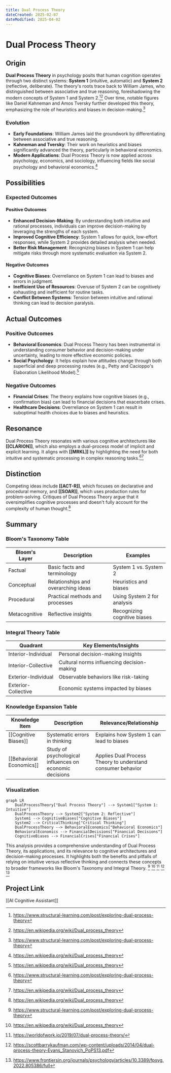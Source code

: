 ```yaml
---
title: Dual Process Theory
dateCreated: 2025-02-07
dateModified: 2025-04-02
---
```


# Dual Process Theory

## Origin

**Dual Process Theory** in psychology posits that human cognition operates through two distinct systems: **System 1** (intuitive, automatic) and **System 2** (reflective, deliberate). The theory's roots trace back to William James, who distinguished between associative and true reasoning, foreshadowing the modern concepts of System 1 and System 2.[^1][^2] Over time, notable figures like Daniel Kahneman and Amos Tversky further developed this theory, emphasizing the role of heuristics and biases in decision-making.[^1]

### Evolution

- **Early Foundations**: William James laid the groundwork by differentiating between associative and true reasoning.
- **Kahneman and Tversky**: Their work on heuristics and biases significantly advanced the theory, particularly in behavioral economics.
- **Modern Applications**: Dual Process Theory is now applied across psychology, economics, and sociology, influencing fields like social psychology and behavioral economics.[^2]

## Possibilities

### Expected Outcomes

#### Positive Outcomes

- **Enhanced Decision-Making**: By understanding both intuitive and rational processes, individuals can improve decision-making by leveraging the strengths of each system.
- **Improved Cognitive Efficiency**: System 1 allows for quick, low-effort responses, while System 2 provides detailed analysis when needed.
- **Better Risk Management**: Recognizing biases in System 1 can help mitigate risks through more systematic evaluation via System 2.

#### Negative Outcomes

- **Cognitive Biases**: Overreliance on System 1 can lead to biases and errors in judgment.
- **Inefficient Use of Resources**: Overuse of System 2 can be cognitively exhausting and inefficient for routine tasks.
- **Conflict Between Systems**: Tension between intuitive and rational thinking can lead to decision paralysis.

## Actual Outcomes

### Positive Outcomes

- **Behavioral Economics**: Dual Process Theory has been instrumental in understanding consumer behavior and decision-making under uncertainty, leading to more effective economic policies.
- **Social Psychology**: It helps explain how attitudes change through both superficial and deep processing routes (e.g., Petty and Cacioppo's Elaboration Likelihood Model).[^2]

### Negative Outcomes

- **Financial Crises**: The theory explains how cognitive biases (e.g., confirmation bias) can lead to financial decisions that exacerbate crises.
- **Healthcare Decisions**: Overreliance on System 1 can result in suboptimal health choices due to biases and heuristics.

## Resonance

Dual Process Theory resonates with various cognitive architectures like **[[CLARION]]**, which also employs a dual-process model of implicit and explicit learning. It aligns with **[[MRKL]]** by highlighting the need for both intuitive and systematic processing in complex reasoning tasks.[^1][^2]

## Distinction

Competing ideas include **[[ACT-R]]**, which focuses on declarative and procedural memory, and **[[SOAR]]**, which uses production rules for problem-solving. Critiques of Dual Process Theory argue that it oversimplifies cognitive processes and doesn't fully account for the complexity of human thought.[^2]

## Summary

### Bloom's Taxonomy Table

| **Bloom's Layer** | **Description**                     | **Examples**               |
| ----------------- | ----------------------------------- | -------------------------- |
| Factual           | Basic facts and terminology         | System 1 vs. System 2      |
| Conceptual        | Relationships and overarching ideas | Heuristics and biases     |
| Procedural        | Practical methods and processes     | Using System 2 for analysis|
| Metacognitive     | Reflective insights                 | Recognizing cognitive biases|

### Integral Theory Table

| **Quadrant**        | **Key Elements/Insights**  |
| ------------------- | -------------------------- |
| Interior-Individual | Personal decision-making insights |
| Interior-Collective | Cultural norms influencing decision-making |
| Exterior-Individual | Observable behaviors like risk-taking |
| Exterior-Collective | Economic systems impacted by biases |

### Knowledge Expansion Table

| **Knowledge Item**        | **Description**                    | **Relevance/Relationship**                      |
| ------------------------- | ---------------------------------- | ----------------------------------------------- |
| [[Cognitive Biases]]     | Systematic errors in thinking      | Explains how System 1 can lead to biases         |
| [[Behavioral Economics]] | Study of psychological influences on economic decisions | Applies Dual Process Theory to understand consumer behavior |

### Visualization

```mermaid
graph LR
    DualProcessTheory["Dual Process Theory"] --> System1["System 1: Intuitive"]
    DualProcessTheory --> System2["System 2: Reflective"]
    System1 --> CognitiveBiases["Cognitive Biases"]
    System2 --> CriticalThinking["Critical Thinking"]
    DualProcessTheory --> BehavioralEconomics["Behavioral Economics"]
    BehavioralEconomics --> FinancialDecisions["Financial Decisions"]
    CognitiveBiases --> FinancialCrises["Financial Crises"]
```

This analysis provides a comprehensive understanding of Dual Process Theory, its applications, and its relevance to cognitive architectures and decision-making processes. It highlights both the benefits and pitfalls of relying on intuitive versus reflective thinking and connects these concepts to broader frameworks like Bloom's Taxonomy and Integral Theory.
[^1] [^2] [^3] [^4] [^5]

## Project Link

[[AI Cognitive Assistant]]

[^1]: https://www.structural-learning.com/post/exploring-dual-process-theory
[^2]: https://en.wikipedia.org/wiki/Dual_process_theory
[^3]: https://worldofwork.io/2019/07/dual-process-theory/
[^4]: https://scottbarrykaufman.com/wp-content/uploads/2014/04/dual-process-theory-Evans_Stanovich_PoPS13.pdf
[^5]: https://www.frontiersin.org/journals/psychology/articles/10.3389/fpsyg.2022.805386/full

